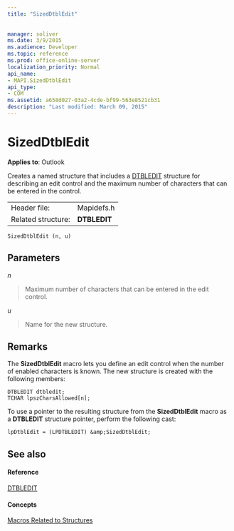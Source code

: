 ```yaml
---
title: "SizedDtblEdit"
 
 
manager: soliver
ms.date: 3/9/2015
ms.audience: Developer
ms.topic: reference
ms.prod: office-online-server
localization_priority: Normal
api_name:
- MAPI.SizedDtblEdit
api_type:
- COM
ms.assetid: a658d027-03a2-4cde-bf99-563e8521cb31
description: "Last modified: March 09, 2015"
---
```


# SizedDtblEdit

  
  
**Applies to**: Outlook 
  
Creates a named structure that includes a [DTBLEDIT](dtbledit.md) structure for describing an edit control and the maximum number of characters that can be entered in the control. 
  
|||
|:-----|:-----|
|Header file:  <br/> |Mapidefs.h  <br/> |
|Related structure:  <br/> |**DTBLEDIT** <br/> |
   
```
SizedDtblEdit (n, u)
```

## Parameters

 _n_
  
> Maximum number of characters that can be entered in the edit control.
    
 _u_
  
> Name for the new structure.
    
## Remarks

The **SizedDtblEdit** macro lets you define an edit control when the number of enabled characters is known. The new structure is created with the following members: 
  
```
DTBLEDIT dtbledit;
TCHAR lpszCharsAllowed[n];

```

To use a pointer to the resulting structure from the **SizedDtblEdit** macro as a **DTBLEDIT** structure pointer, perform the following cast: 
  
```
lpDtblEdit = (LPDTBLEDIT) &amp;SizedDtblEdit;

```

## See also

#### Reference

[DTBLEDIT](dtbledit.md)
#### Concepts

[Macros Related to Structures](macros-related-to-structures.md)

